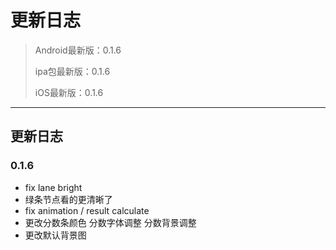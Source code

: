 # 更新日志

> Android最新版：0.1.6
> 
> ipa包最新版：0.1.6
> 
> iOS最新版：0.1.6

------

## 更新日志

### 0.1.6

- fix lane bright
- 绿条节点看的更清晰了
- fix animation / result calculate
- 更改分数条颜色 分数字体调整 分数背景调整
- 更改默认背景图
